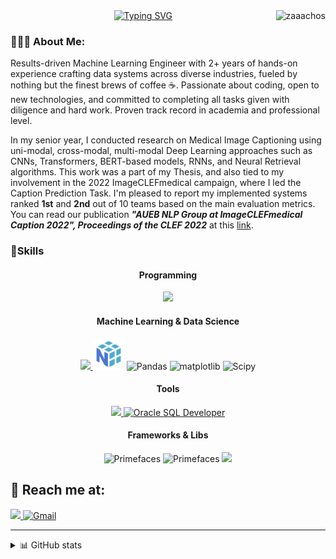 <div style="text-align:center; width: 50; margin: 0 auto;">
  <a href="https://git.io/typing-svg"><img src="https://readme-typing-svg.herokuapp.com?font=Fira+Code&duration=3000&pause=1000&color=F79A80&background=7EFF2500&center=true&vCenter=true&random=false&width=435&lines=Hi+there!;I'm+Giorgos+Zachariadis.;A+passionate+ML+Engineer+🤗;Welcome+to+my+Github+profile+🖐" alt="Typing SVG" /></a>
  <img align="right" src="https://komarev.com/ghpvc/?username=zaaachos" alt="zaaachos" />
</div>


<h3 align="left">👨🏻‍💻 About Me:</h3>

Results-driven Machine Learning Engineer with 2+ years of hands-on experience crafting data systems across diverse industries, fueled by nothing but the finest brews of coffee ☕️. Passionate about coding, open to new technologies, and committed to completing all tasks given with diligence and hard work. Proven track record in academia and professional level. 

In my senior year, I conducted research on Medical Image Captioning using uni-modal, cross-modal, multi-modal Deep Learning approaches such as CNNs, Transformers, BERT-based models, RNNs, and Neural Retrieval algorithms. This work was a part of my Thesis, and also tied to my involvement in the 2022 ImageCLEFmedical campaign, where I led the Caption Prediction Task. I'm pleased to report my implemented systems ranked **1st** and **2nd** out of 10 teams based on the main evaluation metrics. You can read our publication ***"AUEB NLP Group at ImageCLEFmedical Caption 2022", Proceedings of the CLEF 2022*** at this [link](https://ceur-ws.org/Vol-3180/paper-101.pdf).

<h3>🚀Skills</h3>

<div align="center">
  <h4 align="center"> Programming </h4>
  <a href="https://skillicons.dev">
       <img src="https://skillicons.dev/icons?i=python,java,html,kotlin,r,css,cpp,js,latex" />
    </a>

  <h4 align="center"> Machine Learning & Data Science </h4>
    <a href="https://skillicons.dev">
       <img src="https://skillicons.dev/icons?i=tensorflow,pytorch,sklearn,opencv,anaconda"/>
    </a>
    <img alt="NumPy" width="50" src="https://github.com/valohai/ml-logos/blob/master/numpy.svg" />
    <img alt="Pandas" width="50" src="https://github.com/valohai/ml-logos/blob/master/pandas.svg" />
    <img alt="matplotlib" width="50" src="https://github.com/valohai/ml-logos/blob/master/matplotlib.svg" />
    <img alt="Scipy" width="50" src="https://github.com/valohai/ml-logos/blob/master/scipy.svg" />

  <h4 align="center"> Tools </h4>
  <a href="https://skillicons.dev">
       <img src="https://skillicons.dev/icons?i=git,github,gitlab,androidstudio,mysql,postgresql,mongodb,docker,wordpress,heroku"/>
      <img alt="Oracle SQL Developer" width="50" src="https://github.com/zaaachos/zaaachos/assets/47610789/3a91d14e-9804-46b3-bcbe-0b0d8489d1ed" />
    </a>

   <h4 align="center"> Frameworks & Libs </h4>
   <img alt="Primefaces" width="50" src="https://www.primefaces.org/presskit/primeng-logo.png" />
   <img alt="Primefaces" width="50" src="https://pbs.twimg.com/profile_images/705941104/rptlab_400x400.png" />
  <a href="https://skillicons.dev">
       <img src="https://skillicons.dev/icons?i=spring,flask,django,selenium"/>
    </a>
  
</div>




<!-- <img src="https://cr-ss-service.azurewebsites.net/api/ScreenShot?widget=summary&username=zaaachos"/> -->

<h2 align="left">📩 Reach me at:</h2>
<a href="https://www.linkedin.com/in/gzachariadis">
       <img src="https://skillicons.dev/icons?i=linkedin"/>
</a>
<a href="mailto:zachariadis.gs@gmail.com">
<img alt="Gmail" width="50" src="https://www.freeiconspng.com/uploads/gmail-icon-5.png" />
</a>

------------

<details>
  <summary>📊 GitHub stats </summary>
  
  
  
  ![zaaachos' GitHub stats](https://github-readme-stats.vercel.app/api?username=zaaachos&show_icons=true&theme=tokyonight)
  
  [![Top Langs](https://github-readme-stats.vercel.app/api/top-langs/?username=zaaachos)](https://github.com/zaaachos/github-readme-stats)

</details>







